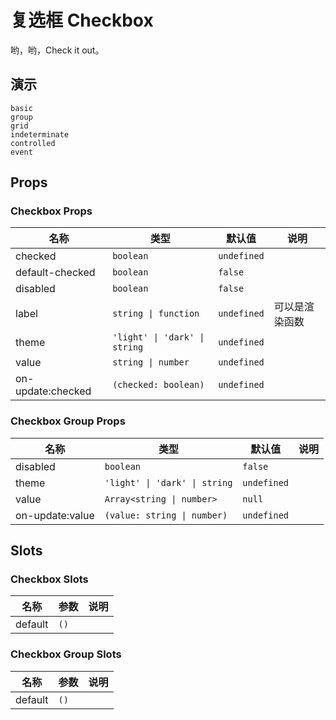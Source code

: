 # 复选框 Checkbox

哟，哟，Check it out。

## 演示

```demo
basic
group
grid
indeterminate
controlled
event
```

## Props

### Checkbox Props

| 名称 | 类型 | 默认值 | 说明 |
| --- | --- | --- | --- |
| checked | `boolean` | `undefined` |  |
| default-checked | `boolean` | `false` |  |
| disabled | `boolean` | `false` |  |
| label | `string \| function` | `undefined` | 可以是渲染函数 |
| theme | `'light' \| 'dark' \| string` | `undefined` |  |
| value | `string \| number` | `undefined` |  |
| on-update:checked | `(checked: boolean)` | `undefined` |  |

### Checkbox Group Props

| 名称            | 类型                          | 默认值      | 说明 |
| --------------- | ----------------------------- | ----------- | ---- |
| disabled        | `boolean`                     | `false`     |      |
| theme           | `'light' \| 'dark' \| string` | `undefined` |      |
| value           | `Array<string \| number>`     | `null`      |      |
| on-update:value | `(value: string \| number)`   | `undefined` |      |

## Slots

### Checkbox Slots

| 名称    | 参数 | 说明 |
| ------- | ---- | ---- |
| default | `()` |      |

### Checkbox Group Slots

| 名称    | 参数 | 说明 |
| ------- | ---- | ---- |
| default | `()` |      |
